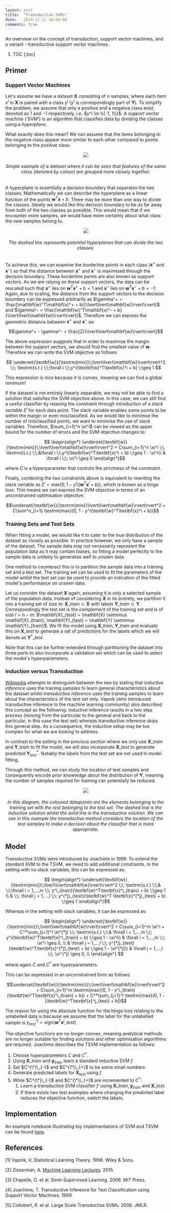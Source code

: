 ```yaml
---
layout: post
title:  "Transductive SVMs"
date:   2019-11-11 10:00:00
comments: true
---
```


An overview on the concept of transduction, support vector machines, and a variant -  transductive support vector machines.

<!--more-->

1. TOC
{:toc}


## Primer

### Support Vector Machines

Let's assume we have a dataset $\mathbf{X}$ consisting of $n$ samples, where each item $x^i$ in $\mathbf{X}$ is paired with a class $y^i$ ($y^i$ is correspondingly part of $\mathbf{Y}$). To simplify the problem, we assume that only a positive and a negative class exist, denoted as $1$ and $-1$ respectively, i.e. $y^i \in \\{-1, 1\\}$. A _support vector machine_ ('SVM') is an algorithm that classifies data by dividing the classes using a _hyperplane_. 

What exactly does this mean? We can assume that the items belonging to the negative class appear more similar to each other compared to points belonging to the positive class:

<p align="center"> 
<img src="/assets/blog/tsvm/1.png">
</p>
<h6 align="center">Simple example of a dataset where it can be seen that features of the same class (denoted by colour) are grouped more closely together.</h6>

A hyperplane is essentially a decision boundary that separates the two classes. Mathematically we can describe the hyperplane as a linear function of the points $\mathbf{w}^T\mathbf{x}+b$.  There may be more than one way to divide the classes. Ideally we would like this decision boundary to be as far away from both of the two classes as possible. This would mean that if we encounter more samples, we would have more certainty about what class the new samples belong to.

<p align="center"> 
<img src="/assets/blog/tsvm/2.png">
</p>
<h6 align="center">The dashed line represents potential hyperplanes that can divide the two classes.</h6>


To achieve this, we can examine the borderline points in each class ($\mathbf{x}^+$ and $\mathbf{x}^-$) so that the distance between $\mathbf{x}^+$ and $\mathbf{x}^-$ is maximised through the decision boundary. These borderline points are also known as _support vectors_.  As we are relying on these support vectors, the data can be rescaled such that $\mathbf{x}^+$ lies on $\mathbf{w}^T\mathbf{x}^+ +b = 1$ and $\mathbf{x}^-$ lies on $\mathbf{w}^T\mathbf{x}^-+b = -1$. Again, due to scaling, the distance from the support vectors to the decision boundary can be expressed arbitrarily as $\gamma^+ = \frac{\mathbf{w}^T\mathbf{x}^+ + b}{\lvert\lvert\mathbf{w}\rvert\rvert}$ and $\gamma^- = \frac{\mathbf{w}^T\mathbf{x}^- + b}{\lvert\lvert\mathbf{w}\rvert\rvert}$. Therefore we can express the geometric distance between $\mathbf{x}^+$ and $\mathbf{x}^-$ as:

$$\gamma^+ - \gamma^- = \frac{2}{\lvert\lvert\mathbf{w}\rvert\rvert}$$ 

The above expression suggests that in order to maximise the margin between the support vectors, we should find the smallest value of $\mathbf{w}$. Therefore we can write the SVM objective as follows:

$$    \underset{\textbf{w}}{\textrm{min}}\;\lvert\lvert\mathbf{w}\rvert\rvert^2 \;\; \textrm{s.t.} \;\;\forall i \;\;y^i(\textbf{w}^T\textbf{x}^i + b) \;\geq 1 $$

This expression is nice because it is convex, meaning we can find a global minimum!

If the dataset is not entirely linearly separable, we may not be able to find a solution that satisfies the SVM objective above. In this case, we can still find a useful classifier by relaxing the constraint through introduction of a _slack variable_ $\xi^i$ for each data point. The slack variable enables some points to be within the margin or even misclassified. As we would like to minimise the number of misclassified points, we want to minimise the use of slack variables. Therefore, $\sum_{i=1}^n \xi^i$ can be viewed as the upper bound for the number of errors and the SVM objective changes to:

$$
\begin{align*}    
\underset{\textbf{w}}{\textrm{min}}\;\lvert\lvert\mathbf{w}\rvert\rvert^2 + C\sum_{i=1}^n \xi^i \;\; \textrm{s.t.} \;\;&\forall i \;\;y^i(\textbf{w}^T\textbf{x}^i + b) \;\geq 1 - \xi^i\\ 
& \forall i \;\; \xi^i \geq 0
\end{align*}$$

where $C$ is a hyperparameter that controls the strictness of the constraint.

Finally, combining the two constraints above is equivalent to rewriting the slack variable as $\xi^i = \textrm{max}(0, 1 - y^i((\textbf{w}^T\textbf{x}^i + b))$, which is known as a _hinge loss_. This means we can express the SVM objective in terms of an unconstrained optimisation objective:

$$\underset{\textbf{w}}{\textrm{min}}\lvert\lvert\mathbf{w}\rvert\rvert^2 + C\sum^n_{i=1} \textrm{max}(0, 1 - y^i(\textbf{w}^T\textbf{x}^i + b))$$

### Training Sets and Test Sets

When fitting a model, we would like it to cater to the true distribution of the dataset as closely as possible. In practice however, we only have a sample of the dataset. The sample data may not necessarily represent the population data as it may contain biases, so fitting a model perfectly to the sample data is unlikely to generalise well to unseen data. 

One method to counteract this is to partition the sample data into a training set and a test set. The training set can be used to fit the parameters of the model whilst the test set can be used to provide an indication of the fitted model's performance on unseen data.

Let us consider the dataset $\mathbf{X}$ again, assuming it is only a selected sample of the population data. Instead of considering $\mathbf{X}$ in its entirety, we partition it into a training set of size $m$: $\mathbf{X}\_{train} \subset \mathbf{X}$ with labels $\mathbf{Y}\_{train} \subset \mathbf{Y}$. Correspondingly the test set is the complement of the training set and is of size $l = n - m$: $\mathbf{X}_\{test} = \mathbf{X} \setminus \mathbf{X}\_{train}, \mathbf{Y}\_{test} = \mathbf{Y} \setminus \mathbf{Y}\_{train}$. We fit the model using $\mathbf{X}\_{train}, \mathbf{Y}\_{train}$ and evaluate this on $\mathbf{X}\_{test}$ to generate a set of predictions for the labels which we will denote as $\mathbf{Y}^*\_{test}$.

Note that this can be further extended through partitioning the dataset into three parts to also incorporate a validation set which can be used to select the model's hyperparameters.

### Induction versus Transduction
[Wikipedia](https://en.wikipedia.org/wiki/Transduction_(machine_learning)) attempts to distinguish between the two by stating that _inductive inference_ uses the training samples to learn general characteristics about the dataset whilst _transductive inference_ uses the training samples to learn about the characteristics of the test set only. Vapnik (who introduced transductive inference to the machine learning community) also described this concept as the following: inductive inference results in a two step process (moving from the particular to the general and back to the particular, in this case the test set) whereas transductive inference skips this general step. As a consequence, the inductive setup may be too complex for what we are looking to address.

In contrast to the setting in the previous section where we only use $\mathbf{X}\_{train}$ and $\mathbf{Y}\_{train}$ to fit the model, we will also incorporate $\mathbf{X}\_{test}$ to generate predicted $\mathbf{Y}^*_{test}$. Notably the labels from the test set are not used in model fitting.

Through this method, we can study the location of test samples and consequently encode prior knowledge about the distribution of $\mathbf{Y}$, meaning the number of samples required for training can potentially be reduced.

<p align="center"> 
<img src="/assets/blog/tsvm/3.png">
</p>
<h6 align="center">In this diagram, the coloured datapoints are the elements belonging to the training set with the rest belonging to the test set. The dashed line is the inductive solution whilst the solid line is the transductive solution. We can see in this example the transductive method considers the location of the test samples to make a decision about the classifier that is more appropriate.</h6>

## Model

Transductive SVMs were introduced by Joachims in 1999. To extend the standard SVM to the TSVM, we need to add additional constraints. In the setting with no slack variables, this can be expressed as:

$$
\begin{align*}
    \underset{\textbf{w}}{\textrm{min}}\;\lvert\lvert\mathbf{w}\rvert\rvert^2 \;\; \textrm{s.t.} \;\;& \;\;\forall i = 1,...,m  \;\; y^i_{train}(\textbf{w}^T\textbf{x}^i_{train} + b) \;\geq 1 \\
    & \;\; \forall j = 1,...,l \;\; y^{*j}_{test}(\textbf{w}^T
    \textbf{x}^{*j}_{test} + b) \;\geq 1 
\end{align*}$$

Whereas in the setting with slack variables, it can be expressed as:

$$
\begin{align*}
\underset{\textbf{w}}{\textrm{min}}\;\lvert\lvert\mathbf{w}\rvert\rvert^2 + C\sum_{i=1}^m \xi^i + C^*\sum_{j=1}^l 
\xi^{*j} \;\; \textrm{s.t.} \;\;& \forall i = 1,...,m \;\; y^i(\textbf{w}^T\textbf{x}^i_{train} + b) \;\geq 1 - \xi^i\\
& \forall i = 1,...,m \;\; \xi^i \geq 0, \\
& \forall j = 1,...,l \;\; y^{*j}_{test}
(\textbf{w}^T\textbf{x}^{*j}_{test} + b) \;\geq 1 - 
\xi^{*j}\\
& \forall j = 1,...,l \;\; \xi^{*j} \geq 0, \\
\end{align*}
$$

where again $C$ and $C^*$ are hyperparameters.

This can be expressed in an unconstrained form as follows:

$$\underset{\textbf{w}}{\textrm{min}}\;\lvert\lvert\mathbf{w}\rvert\rvert^2 + C\sum_{i=1}^m \textrm{max}(0, 1 - y^i_{train}(\textbf{w}^T\textbf{x}^i_{train} + b)) + C^*\sum_{j=1}^l 
\textrm{max}(0, 1 - |\textbf{w}^T\textbf{x}^j_{test} + b|)$$

The reason for using the absolute function for the hinge loss relating to the unlabelled data is because we assume that the label for the unlabelled sample is $y^{*j}_{test} = \textrm{sign}(\textbf{w}^T\textbf{x}^j\_{test})$.

The objective functions are no longer convex, meaning analytical methods are no longer suitable for finding solutions and other optimisation algorithms are required. Joachims describes the TSVM implementation as follows:

1. Choose hyperparameters $C$ and $C^*$.
2. Using $\mathbf{X}\_{train}$ and $\mathbf{y}_{train}$ learn a standard inductive SVM $f$.
3. Set $C^{\*}\_{-}$ and $C^{\*}\_{+}$ to be some small numbers
3. Generate predicted labels for $\mathbf{X}_{test}$ using $f$. 
4. While $C^{\*}\_{-}$ and $C^{\*}\_{+}$ are incremented to $C^*$:
    1. Learn a transductive SVM classifier $f'$ using $\mathbf{X}\_{train}, \mathbf{y}_{train}$ and $\mathbf{X}\_{test}$.
    2. If there exists two test examples where changing the predicted label reduces the objective function, switch the labels. 


## Implementation

An example notebook illustrating toy implementations of SVM and TSVM can be found [here](https://github.com/ktmai/code-demonstrations/blob/master/TSVM/Transductive_SVM.ipynb).


## References
\[1\] Vapnik, V. Statistical Learning Theory. 1998. Wiley & Sons.

\[2\] Zisserman, A. [Machine Learning Lectures](http://www.robots.ox.ac.uk/~az/lectures/ml/index.html). 2015.

\[3\] Chapelle, O. et al. Semi-Supervised Learning. 2006. MIT Press. 

\[4\] Joachims, T. Transductive Inference for Text Classification using Support Vector Machines. 1999. 

\[5\] Collobert, R. et al. Large Scale Transductive SVMs. 2006. JMLR.
